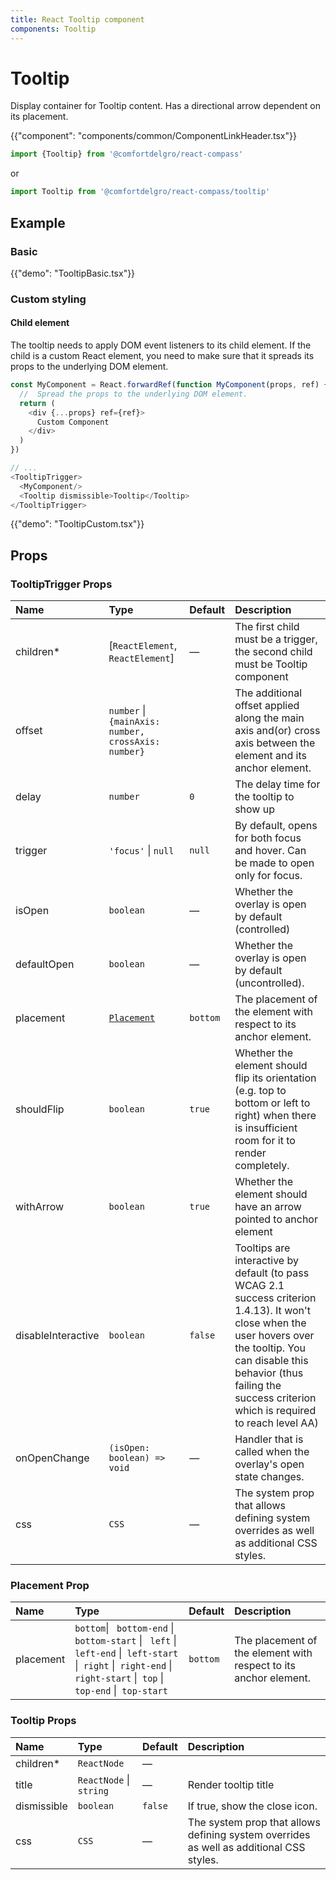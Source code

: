 ```yaml
---
title: React Tooltip component
components: Tooltip
---
```


# Tooltip

<p class="description">Display container for Tooltip content. Has a directional arrow dependent on its placement.</p>

{{"component": "components/common/ComponentLinkHeader.tsx"}}

```jsx
import {Tooltip} from '@comfortdelgro/react-compass'
```

or

```jsx
import Tooltip from '@comfortdelgro/react-compass/tooltip'
```

## Example

### Basic

{{"demo": "TooltipBasic.tsx"}}

### Custom styling

#### Child element

The tooltip needs to apply DOM event listeners to its child element. If the child is a custom React element, you need to make sure that it spreads its props to the underlying DOM element.

```js
const MyComponent = React.forwardRef(function MyComponent(props, ref) {
  //  Spread the props to the underlying DOM element.
  return (
    <div {...props} ref={ref}>
      Custom Component
    </div>
  )
})

// ...
<TooltipTrigger>
  <MyComponent/>
  <Tooltip dismissible>Tooltip</Tooltip>
</TooltipTrigger>
```

{{"demo": "TooltipCustom.tsx"}}

## Props

### TooltipTrigger Props

| Name               | Type                                                | Default  | Description                                                                                                                                                                                                                                   |
| :----------------- | :-------------------------------------------------- | :------- | :-------------------------------------------------------------------------------------------------------------------------------------------------------------------------------------------------------------------------------------------- |
| children\*         | [`ReactElement`, `ReactElement`]                    | —        | The first child must be a trigger, the second child must be Tooltip component                                                                                                                                                                 |
| offset             | `number` \| `{mainAxis: number, crossAxis: number}` |          | The additional offset applied along the main axis and(or) cross axis between the element and its anchor element.                                                                                                                              |
| delay              | `number`                                            | `0`      | The delay time for the tooltip to show up                                                                                                                                                                                                     |
| trigger            | `'focus'` \| `null`                                 | `null`   | By default, opens for both focus and hover. Can be made to open only for focus.                                                                                                                                                               |
| isOpen             | `boolean`                                           | —        | Whether the overlay is open by default (controlled)                                                                                                                                                                                           |
| defaultOpen        | `boolean`                                           | —        | Whether the overlay is open by default (uncontrolled).                                                                                                                                                                                        |
| placement          | [`Placement`](#placement-prop)                      | `bottom` | The placement of the element with respect to its anchor element.                                                                                                                                                                              |
| shouldFlip         | `boolean`                                           | `true`   | Whether the element should flip its orientation (e.g. top to bottom or left to right) when there is insufficient room for it to render completely.                                                                                            |
| withArrow          | `boolean`                                           | `true`   | Whether the element should have an arrow pointed to anchor element                                                                                                                                                                            |
| disableInteractive | `boolean`                                           | `false`  | Tooltips are interactive by default (to pass WCAG 2.1 success criterion 1.4.13). It won't close when the user hovers over the tooltip. You can disable this behavior (thus failing the success criterion which is required to reach level AA) |
| onOpenChange       | `(isOpen: boolean) => void`                         | —        | Handler that is called when the overlay's open state changes.                                                                                                                                                                                 |
| css                | `CSS`                                               | —        | The system prop that allows defining system overrides as well as additional CSS styles.                                                                                                                                                       |

### Placement Prop

| Name      | Type                                                                                                                                                                 | Default  | Description                                                      |
| :-------- | :------------------------------------------------------------------------------------------------------------------------------------------------------------------- | :------- | :--------------------------------------------------------------- |
| placement | `bottom`\| ` bottom-end` \| ` bottom-start` \| ` left` \|` left-end` \|` left-start` \|` right` \|` right-end` \|` right-start` \|` top` \|` top-end` \|` top-start` | `bottom` | The placement of the element with respect to its anchor element. |

### Tooltip Props

| Name        | Type                    | Default | Description                                                                             |
| :---------- | :---------------------- | :------ | :-------------------------------------------------------------------------------------- |
| children\*  | `ReactNode`             | —       |                                                                                         |
| title       | `ReactNode` \| `string` | —       | Render tooltip title                                                                    |
| dismissible | `boolean`               | `false` | If true, show the close icon.                                                           |
| css         | `CSS`                   | —       | The system prop that allows defining system overrides as well as additional CSS styles. |

